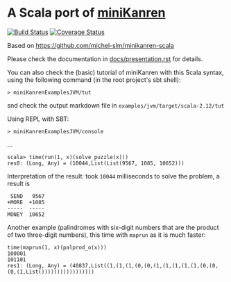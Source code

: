 A Scala port of [miniKanren](http://minikanren.org/)
====================================================

[![Build Status](https://travis-ci.org/aborg0/minikanren-scala.svg?branch=cleanup)](https://travis-ci.org/aborg0/minikanren-scala)
[![Coverage Status](https://coveralls.io/repos/github/aborg0/minikanren-scala/badge.svg?branch=cleanup)](https://coveralls.io/github/aborg0/minikanren-scala?branch=cleanup)

Based on https://github.com/michel-slm/minikanren-scala

Please check the documentation in [docs/presentation.rst](docs/presentation) for details.

You can also check the (basic) tutorial of miniKanren with this Scala syntax, using the following command (in the root project's sbt shell):

    > miniKanrenExamplesJVM/tut

snd check the output markdown file in `examples/jvm/target/scala-2.12/tut`

Using REPL with SBT:

    > miniKanrenExamplesJVM/console

...

    scala> time(run(1, x)(solve_puzzle(x)))
    res0: (Long, Any) = (10044,List(List(9567, 1085, 10652)))

Interpretation of the result: took `10044` milliseconds to solve the problem, a result is

     SEND   9567
    +MORE  +1085
    -----  -----
    MONEY  10652

Another example (palindromes with six-digit numbers that are the product of two three-digit numbers), this time with `maprun` as it is much faster:

    time(maprun(1, x)(palprod_o(x)))
    100001
    101101
    res1: (Long, Any) = (40837,List((1,(1,(1,(0,(0,(1,(1,(1,(1,(1,(0,(0,(0,(1,List()))))))))))))))))
